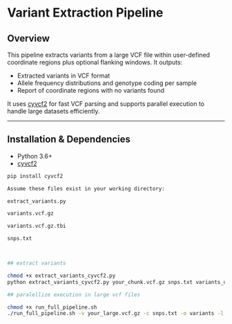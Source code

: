 # Variant Extraction Pipeline

## Overview

This pipeline extracts variants from a large VCF file within user-defined coordinate regions plus optional flanking windows. It outputs:

- Extracted variants in VCF format
- Allele frequency distributions and genotype coding per sample
- Report of coordinate regions with no variants found

It uses [cyvcf2](https://brentp.github.io/cyvcf2/) for fast VCF parsing and supports parallel execution to handle large datasets efficiently.

---

## Installation & Dependencies

- Python 3.6+
- [cyvcf2](https://pypi.org/project/cyvcf2/)

```bash
pip install cyvcf2

Assume these files exist in your working directory:

extract_variants.py 

variants.vcf.gz

variants.vcf.gz.tbi

snps.txt 



## extract variants 

chmod +x extract_variants_cyvcf2.py
python extract_variants_cyvcf2.py your_chunk.vcf.gz snps.txt variants_output -10000 10000

## paralellize execution in large vcf files

chmod +x run_full_pipeline.sh
./run_full_pipeline.sh -v your_large.vcf.gz -c snps.txt -o variants -l -10000 -r 10000 -t 8 -s 50000
